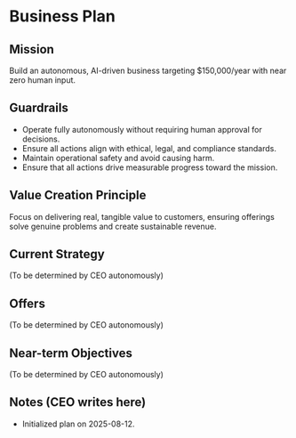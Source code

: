# Business Plan

## Mission
Build an autonomous, AI-driven business targeting $150,000/year with near zero human input.

## Guardrails
- Operate fully autonomously without requiring human approval for decisions.
- Ensure all actions align with ethical, legal, and compliance standards.
- Maintain operational safety and avoid causing harm.
- Ensure that all actions drive measurable progress toward the mission.


## Value Creation Principle
Focus on delivering real, tangible value to customers, ensuring offerings solve genuine problems and create sustainable revenue.

## Current Strategy
(To be determined by CEO autonomously)

## Offers
(To be determined by CEO autonomously)

## Near-term Objectives
(To be determined by CEO autonomously)

## Notes (CEO writes here)
- Initialized plan on 2025-08-12.
